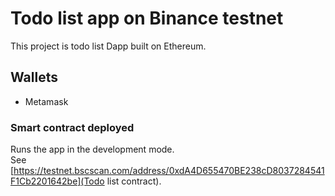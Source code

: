 # Todo list app on Binance testnet

This project is todo list Dapp built on Ethereum.

## Wallets

- Metamask

### Smart contract deployed

Runs the app in the development mode.\
See [https://testnet.bscscan.com/address/0xdA4D655470BE238cD8037284541F1Cb2201642be](Todo list contract).
